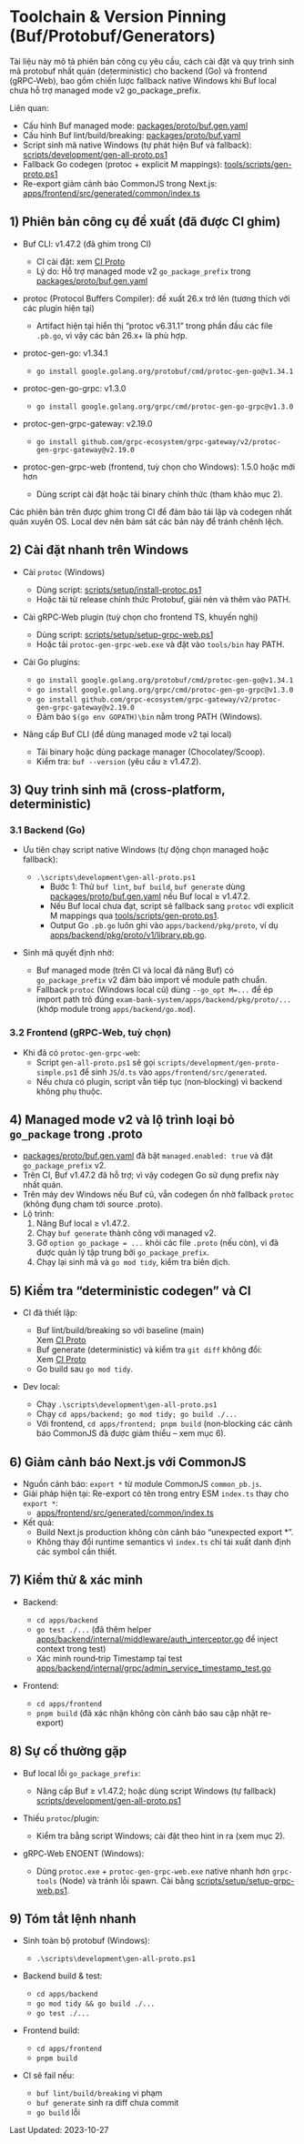 # Toolchain & Version Pinning (Buf/Protobuf/Generators)

Tài liệu này mô tả phiên bản công cụ yêu cầu, cách cài đặt và quy trình sinh mã protobuf nhất quán (deterministic) cho backend (Go) và frontend (gRPC‑Web), bao gồm chiến lược fallback native Windows khi Buf local chưa hỗ trợ managed mode v2 go_package_prefix.

Liên quan:
- Cấu hình Buf managed mode: [packages/proto/buf.gen.yaml](packages/proto/buf.gen.yaml:1)
- Cấu hình Buf lint/build/breaking: [packages/proto/buf.yaml](packages/proto/buf.yaml:1)
- Script sinh mã native Windows (tự phát hiện Buf và fallback): [scripts/development/gen-all-proto.ps1](scripts/development/gen-all-proto.ps1:1)
- Fallback Go codegen (protoc + explicit M mappings): [tools/scripts/gen-proto.ps1](tools/scripts/gen-proto.ps1:1)
- Re-export giảm cảnh báo CommonJS trong Next.js: [apps/frontend/src/generated/common/index.ts](apps/frontend/src/generated/common/index.ts:1)

## 1) Phiên bản công cụ đề xuất (đã được CI ghim)

- Buf CLI: v1.47.2 (đã ghim trong CI)  
  - CI cài đặt: xem [CI Proto](.github/workflows/proto-ci.yaml:31)
  - Lý do: Hỗ trợ managed mode v2 `go_package_prefix` trong [packages/proto/buf.gen.yaml](packages/proto/buf.gen.yaml:1)

- protoc (Protocol Buffers Compiler): đề xuất 26.x trở lên (tương thích với các plugin hiện tại)  
  - Artifact hiện tại hiển thị “protoc v6.31.1” trong phần đầu các file `.pb.go`, vì vậy các bản 26.x+ là phù hợp.

- protoc-gen-go: v1.34.1  
  - `go install google.golang.org/protobuf/cmd/protoc-gen-go@v1.34.1`

- protoc-gen-go-grpc: v1.3.0  
  - `go install google.golang.org/grpc/cmd/protoc-gen-go-grpc@v1.3.0`

- protoc-gen-grpc-gateway: v2.19.0  
  - `go install github.com/grpc-ecosystem/grpc-gateway/v2/protoc-gen-grpc-gateway@v2.19.0`

- protoc-gen-grpc-web (frontend, tuỳ chọn cho Windows): 1.5.0 hoặc mới hơn  
  - Dùng script cài đặt hoặc tải binary chính thức (tham khảo mục 2).

Các phiên bản trên được ghim trong CI để đảm bảo tái lập và codegen nhất quán xuyên OS. Local dev nên bám sát các bản này để tránh chênh lệch.

## 2) Cài đặt nhanh trên Windows

- Cài `protoc` (Windows)
  - Dùng script: [scripts/setup/install-protoc.ps1](scripts/setup/install-protoc.ps1:1)  
  - Hoặc tải từ release chính thức Protobuf, giải nén và thêm vào PATH.

- Cài gRPC‑Web plugin (tuỳ chọn cho frontend TS, khuyến nghị)
  - Dùng script: [scripts/setup/setup-grpc-web.ps1](scripts/setup/setup-grpc-web.ps1:1)  
  - Hoặc tải `protoc-gen-grpc-web.exe` và đặt vào `tools/bin` hay PATH.

- Cài Go plugins:
  - `go install google.golang.org/protobuf/cmd/protoc-gen-go@v1.34.1`
  - `go install google.golang.org/grpc/cmd/protoc-gen-go-grpc@v1.3.0`
  - `go install github.com/grpc-ecosystem/grpc-gateway/v2/protoc-gen-grpc-gateway@v2.19.0`
  - Đảm bảo `$(go env GOPATH)\bin` nằm trong PATH (Windows).

- Nâng cấp Buf CLI (để dùng managed mode v2 tại local)
  - Tải binary hoặc dùng package manager (Chocolatey/Scoop).
  - Kiểm tra: `buf --version` (yêu cầu ≥ v1.47.2).

## 3) Quy trình sinh mã (cross‑platform, deterministic)

### 3.1 Backend (Go)

- Ưu tiên chạy script native Windows (tự động chọn managed hoặc fallback):
  - `.\scripts\development\gen-all-proto.ps1`
    - Bước 1: Thử `buf lint`, `buf build`, `buf generate` dùng [packages/proto/buf.gen.yaml](packages/proto/buf.gen.yaml:1) nếu Buf local ≥ v1.47.2.
    - Nếu Buf local chưa đạt, script sẽ fallback sang `protoc` với explicit M mappings qua [tools/scripts/gen-proto.ps1](tools/scripts/gen-proto.ps1:35).
    - Output Go `.pb.go` luôn ghi vào `apps/backend/pkg/proto`, ví dụ [apps/backend/pkg/proto/v1/library.pb.go](apps/backend/pkg/proto/v1/library.pb.go:1).

- Sinh mã quyết định nhờ:
  - Buf managed mode (trên CI và local đã nâng Buf) có `go_package_prefix` v2 đảm bảo import về module path chuẩn.
  - Fallback `protoc` (Windows local cũ) dùng `--go_opt M=...` để ép import path trỏ đúng `exam-bank-system/apps/backend/pkg/proto/...` (khớp module trong `apps/backend/go.mod`).

### 3.2 Frontend (gRPC‑Web, tuỳ chọn)

- Khi đã có `protoc-gen-grpc-web`:
  - Script `gen-all-proto.ps1` sẽ gọi `scripts/development/gen-proto-simple.ps1` để sinh `JS`/`d.ts` vào `apps/frontend/src/generated`.
  - Nếu chưa có plugin, script vẫn tiếp tục (non‑blocking) vì backend không phụ thuộc.

## 4) Managed mode v2 và lộ trình loại bỏ `go_package` trong .proto

- [packages/proto/buf.gen.yaml](packages/proto/buf.gen.yaml:1) đã bật `managed.enabled: true` và đặt `go_package_prefix` v2.
- Trên CI, Buf v1.47.2 đã hỗ trợ; vì vậy codegen Go sử dụng prefix này nhất quán.
- Trên máy dev Windows nếu Buf cũ, vẫn codegen ổn nhờ fallback `protoc` (không đụng chạm tới source .proto).
- Lộ trình:
  1) Nâng Buf local ≥ v1.47.2.
  2) Chạy `buf generate` thành công với managed v2.
  3) Gỡ `option go_package = ...` khỏi các file `.proto` (nếu còn), vì đã được quản lý tập trung bởi `go_package_prefix`.
  4) Chạy lại sinh mã và `go mod tidy`, kiểm tra biên dịch.

## 5) Kiểm tra “deterministic codegen” và CI

- CI đã thiết lập:
  - Buf lint/build/breaking so với baseline (main)  
    Xem [CI Proto](.github/workflows/proto-ci.yaml:45)
  - Buf generate (deterministic) và kiểm tra `git diff` không đổi:  
    Xem [CI Proto](.github/workflows/proto-ci.yaml:70)
  - Go build sau `go mod tidy`.

- Dev local:
  - Chạy `.\scripts\development\gen-all-proto.ps1`
  - Chạy `cd apps/backend; go mod tidy; go build ./...`
  - Với frontend, `cd apps/frontend; pnpm build` (non‑blocking các cảnh báo CommonJS đã được giảm thiểu – xem mục 6).

## 6) Giảm cảnh báo Next.js với CommonJS

- Nguồn cảnh báo: `export *` từ module CommonJS `common_pb.js`.
- Giải pháp hiện tại: Re-export có tên trong entry ESM `index.ts` thay cho `export *`:
  - [apps/frontend/src/generated/common/index.ts](apps/frontend/src/generated/common/index.ts:1)
- Kết quả:
  - Build Next.js production không còn cảnh báo “unexpected export *”.
  - Không thay đổi runtime semantics vì `index.ts` chỉ tái xuất danh định các symbol cần thiết.

## 7) Kiểm thử & xác minh

- Backend:
  - `cd apps/backend`
  - `go test ./...` (đã thêm helper [apps/backend/internal/middleware/auth_interceptor.go](apps/backend/internal/middleware/auth_interceptor.go:270) để inject context trong test)
  - Xác minh round‑trip Timestamp tại test [apps/backend/internal/grpc/admin_service_timestamp_test.go](apps/backend/internal/grpc/admin_service_timestamp_test.go:201)

- Frontend:
  - `cd apps/frontend`
  - `pnpm build` (đã xác nhận không còn cảnh báo sau cập nhật re-export)

## 8) Sự cố thường gặp

- Buf local lỗi `go_package_prefix`:
  - Nâng cấp Buf ≥ v1.47.2; hoặc dùng script Windows (tự fallback) [scripts/development/gen-all-proto.ps1](scripts/development/gen-all-proto.ps1:1)

- Thiếu `protoc`/plugin:
  - Kiểm tra bằng script Windows; cài đặt theo hint in ra (xem mục 2).

- gRPC‑Web ENOENT (Windows):
  - Dùng `protoc.exe` + `protoc-gen-grpc-web.exe` native nhanh hơn `grpc-tools` (Node) và tránh lỗi spawn. Cài bằng [scripts/setup/setup-grpc-web.ps1](scripts/setup/setup-grpc-web.ps1:1).

## 9) Tóm tắt lệnh nhanh

- Sinh toàn bộ protobuf (Windows):
  - `.\scripts\development\gen-all-proto.ps1`

- Backend build & test:
  - `cd apps/backend`
  - `go mod tidy && go build ./...`
  - `go test ./...`

- Frontend build:
  - `cd apps/frontend`
  - `pnpm build`

- CI sẽ fail nếu:
  - `buf lint/build/breaking` vi phạm
  - `buf generate` sinh ra diff chưa commit
  - `go build` lỗi

Last Updated: 2023-10-27